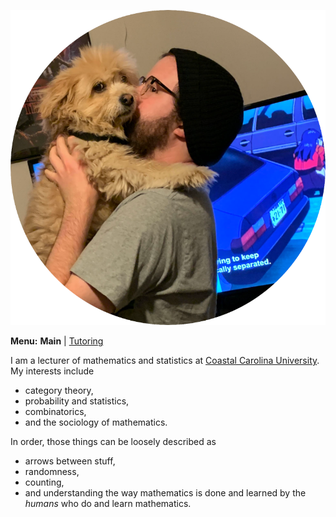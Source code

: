![me, being ignored my dog Coco, watching Evangelion](me.png)

**Menu:** **Main** | [Tutoring](TUTORING.md)

I am a lecturer of mathematics and statistics at [Coastal Carolina University](https://www.coastal.edu/). My interests include 
- category theory,
- probability and statistics,
- combinatorics,
- and the sociology of mathematics. 

In order, those things can be loosely described as 
- arrows between stuff,
- randomness,
- counting, 
- and understanding the way mathematics is done and learned by the *humans* who do and learn mathematics.
